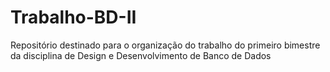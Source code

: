 # Trabalho-BD-II
Repositório destinado para o organização do trabalho do primeiro bimestre da disciplina de Design e Desenvolvimento de Banco de Dados
